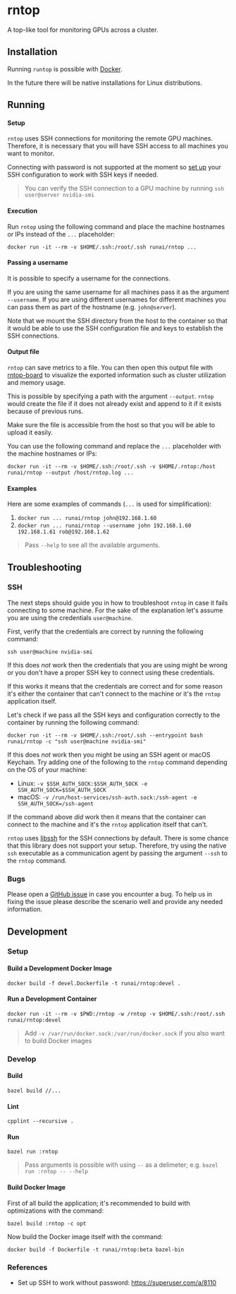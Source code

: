 # rntop
A top-like tool for monitoring GPUs across a cluster.

## Installation
Running `runtop` is possible with [Docker](https://docs.docker.com/get-docker/).

In the future there will be native installations for Linux distributions.

## Running
#### Setup
`rntop` uses SSH connections for monitoring the remote GPU machines.
Therefore, it is necessary that you will have SSH access to all machines you want to monitor.

Connecting with password is not supported at the moment so [set up](https://superuser.com/a/8110) your SSH configuration to work with SSH keys if needed.

> You can verify the SSH connection to a GPU machine by running `ssh user@server nvidia-smi`

#### Execution
Run `rntop` using the following command and place the machine hostnames or IPs instead of the `...` placeholder:
```
docker run -it --rm -v $HOME/.ssh:/root/.ssh runai/rntop ...
```

#### Passing a username
It is possible to specify a username for the connections.

If you are using the same username for all machines pass it as the argument `--username`.
If you are using different usernames for different machines you can pass them as part of the hostname (e.g. `john@server`).

Note that we mount the SSH directory from the host to the container so that it would be able to use the SSH configuration file and keys to establish the SSH connections.

#### Output file
`rntop` can save metrics to a file.
You can then open this output file with [rntop-board](https://github.com/run-ai/rntop-board) to visualize the exported information such as cluster utilization and memory usage.

This is possible by specifying a path with the argument `--output`.
`rntop` would create the file if it does not already exist and append to it if it exists because of previous runs.

Make sure the file is accessible from the host so that you will be able to upload it easily.

You can use the following command and replace the `...` placeholder with the machine hostnames or IPs:
```
docker run -it --rm -v $HOME/.ssh:/root/.ssh -v $HOME/.rntop:/host runai/rntop --output /host/rntop.log ...
```

#### Examples
Here are some examples of commands (`...` is used for simplification):
1. `docker run ... runai/rntop john@192.168.1.60`
2. `docker run ... runai/rntop --username john 192.168.1.60 192.168.1.61 rob@192.168.1.62`

> Pass `--help` to see all the available arguments.

## Troubleshooting
### SSH
The next steps should guide you in how to troubleshoot `rntop` in case it fails connecting to some machine.
For the sake of the explanation let's assume you are using the credentials `user@machine`.

First, verify that the credentials are correct by running the following command:
```
ssh user@machine nvidia-smi
```

If this does _not_ work then the credentials that you are using might be wrong or you don't have a proper SSH key to connect using these credentials.

If this works it means that the credentials are correct and for some reason it's either the container that can't connect to the machine or it's the `rntop` application itself.

Let's check if we pass all the SSH keys and configuration correctly to the container by running the following command:
```
docker run -it --rm -v $HOME/.ssh:/root/.ssh --entrypoint bash runai/rntop -c "ssh user@machine nvidia-smi"
```

If this does _not_ work then you might be using an SSH agent or macOS Keychain.
Try adding one of the following to the `rntop` command depending on the OS of your machine:
* Linux: `-v $SSH_AUTH_SOCK:$SSH_AUTH_SOCK -e SSH_AUTH_SOCK=$SSH_AUTH_SOCK`
* macOS: `-v /run/host-services/ssh-auth.sock:/ssh-agent -e SSH_AUTH_SOCK=/ssh-agent`

If the command above _did_ work then it means that the container can connect to the machine and it's the `rntop` application itself that can't.

`rntop` uses [libssh](https://www.libssh.org/) for the SSH connections by default.
There is some chance that this library does not support your setup.
Therefore, try using the native `ssh` executable as a communication agent by passing the argument `--ssh` to the `rntop` command.

### Bugs
Please open a [GitHub issue](https://github.com/run-ai/rntop/issues) in case you encounter a bug.
To help us in fixing the issue please describe the scenario well and provide any needed information.

## Development
### Setup
#### Build a Development Docker Image
```
docker build -f devel.Dockerfile -t runai/rntop:devel .
```

#### Run a Development Container
```
docker run -it --rm -v $PWD:/rntop -w /rntop -v $HOME/.ssh:/root/.ssh runai/rntop:devel
```
> Add `-v /var/run/docker.sock:/var/run/docker.sock` if you also want to build Docker images

### Develop
#### Build
```
bazel build //...
```

#### Lint
```
cpplint --recursive .
```

#### Run
```
bazel run :rntop
```
> Pass arguments is possible with using `--` as a delimeter; e.g. `bazel run :rntop -- --help`

#### Build Docker Image
First of all build the application; it's recommended to build with optimizations with the command:
```
bazel build :rntop -c opt
```

Now build the Docker image itself with the command:
```
docker build -f Dockerfile -t runai/rntop:beta bazel-bin
```

### References
* Set up SSH to work without password: https://superuser.com/a/8110
